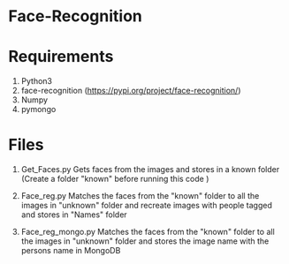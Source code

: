 # Face-Recognition

# Requirements
1. Python3
2. face-recognition (https://pypi.org/project/face-recognition/)
3. Numpy
4. pymongo

# Files
1. Get_Faces.py 
Gets faces from the images and stores in a known folder (Create a folder "known" before running this code )

2. Face_reg.py
Matches the faces from the "known" folder to all the images in "unknown" folder and recreate images with people tagged and stores in "Names" folder

3. Face_reg_mongo.py
Matches the faces from the "known" folder to all the images in "unknown" folder and stores the image name with the persons name in MongoDB
